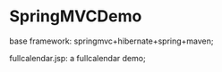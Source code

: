 # SpringMVCDemo
base framework: springmvc+hibernate+spring+maven;

fullcalendar.jsp: a fullcalendar demo;

